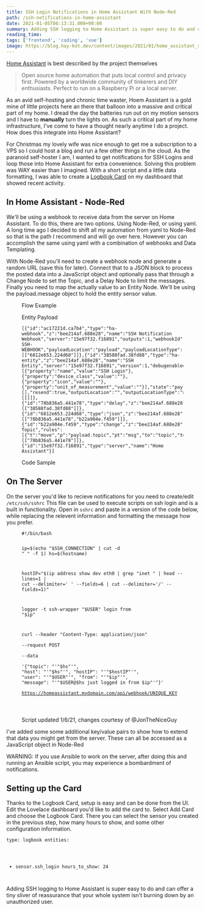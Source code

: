 ```yaml
---
title: SSH Login Notifications in Home Assistant With Node-Red
path: /ssh-notifications-in-home-assistant
date: 2021-01-05T06:13:31.000+00:00
summary: Adding SSH logging to Home Assistant is super easy to do and can offer a tiny sliver of reassurance that your whole system isn't burning down by an unauthorized user.
reading_time: 
tags: ['frontend', 'coding', 'vue']
image: https://blog.hay-kot.dev/content/images/2021/01/home_assistant_ssh.png
---
```


<p><a href="https://www.home-assistant.io/">Home Assistant</a> is best described by the project themselves</p><blockquote>Open source home automation that puts local control and privacy first. Powered by a worldwide community of tinkerers and DIY enthusiasts. Perfect to run on a Raspberry Pi or a local server.</blockquote><p>As an avid self-hosting and chronic time waster, Hoem Assistant is a gold mine of little projects here an there that balloon into a massive and critical part of my home. I dread the day the batteries run out on my motion sensors and I have to <strong>manually</strong> turn the lights on. As such a critical part of my home infrastructure, I've come to have a thought nearly anytime I do a project. How does this integrate into Home Assistant?  </p><p>For Christmas my lovely wife was nice enough to get me a subscription to a VPS so I could host a blog and run a few other things in the cloud. As the paranoid self-hoster I am, I wanted to get notifications for SSH Logins and loop those into Home Assistant for extra convenience. Solving this problem was WAY easier than I imagined. With a short script and a little data formatting, I was able to create a <a href="https://www.home-assistant.io/lovelace/logbook/">Logbook Card</a> on my dashboard that showed recent activity. </p><h2 id="in-home-assistant-node-red">In Home Assistant - Node-Red</h2><p>We'll be using a webhook to receive data from the server on Home Assistant. To do this, there are two options. Using Node-Red, or using yaml. A long time ago I decided to shift all my automation from yaml to Node-Red so that is the path I recommend and will go over here. However you can accomplish the same using yaml with a combination of webhooks and Data Templating.</p><p> With Node-Red you'll need to create a webhook node and generate a random URL (save this for later). Connect that to a JSON block to process the posted data into a JavaScript object and optionally pass that through a Change Node to set the Topic, and a Delay Node to limit the messages. Finally you need to map the actually value to an Entity Node. We'll be using the payload.message object to hold the entity sensor value. </p><figure class="kg-card kg-image-card kg-card-hascaption"><img src="https://blog.hay-kot.dev/content/images/2021/01/flow-Example-1.png" class="kg-image" alt srcset="https://blog.hay-kot.dev/content/images/size/w600/2021/01/flow-Example-1.png 600w, https://blog.hay-kot.dev/content/images/2021/01/flow-Example-1.png 885w" sizes="(min-width: 720px) 720px"><figcaption>Flow Example</figcaption></figure><figure class="kg-card kg-image-card kg-card-hascaption"><img src="https://blog.hay-kot.dev/content/images/2021/01/ssh_entity_node_config.png" class="kg-image" alt><figcaption>Entity Payload</figcaption></figure><figure class="kg-card kg-code-card"><pre><code>[{"id":"ac17221d.ca7b4","type":"ha-webhook","z":"bee214af.688e28","name":"SSH Notification Webhook","server":"15e97f32.f16891","outputs":1,"webhookId":"MY-SSH-WEBHOOK","payloadLocation":"payload","payloadLocationType":"msg","headersLocation":"","headersLocationType":"none","x":130,"y":400,"wires":[["6812e653.224d68"]]},{"id":"38588fad.38fd88","type":"ha-entity","z":"bee214af.688e28","name":"SSH Entity","server":"15e97f32.f16891","version":1,"debugenabled":false,"outputs":1,"entityType":"sensor","config":[{"property":"name","value":"SSH Login"},{"property":"device_class","value":""},{"property":"icon","value":""},{"property":"unit_of_measurement","value":""}],"state":"payload.message","stateType":"msg","attributes":[],"resend":true,"outputLocation":"","outputLocationType":"none","inputOverride":"allow","x":750,"y":400,"wires":[[]]},{"id":"78b836a5.441e78","type":"delay","z":"bee214af.688e28","name":"","pauseType":"rate","timeout":"5","timeoutUnits":"seconds","rate":"1","nbRateUnits":"1","rateUnits":"minute","randomFirst":"1","randomLast":"5","randomUnits":"seconds","drop":true,"x":530,"y":400,"wires":[["38588fad.38fd88"]]},{"id":"6812e653.224d68","type":"json","z":"bee214af.688e28","name":"","property":"payload","action":"obj","pretty":false,"x":290,"y":400,"wires":[["78b836a5.441e78","b22a904e.f459"]]},{"id":"b22a904e.f459","type":"change","z":"bee214af.688e28","name":"Set Topic","rules":[{"t":"move","p":"payload.topic","pt":"msg","to":"topic","tot":"msg"}],"action":"","property":"","from":"","to":"","reg":false,"x":400,"y":400,"wires":[["78b836a5.441e78"]]},{"id":"15e97f32.f16891","type":"server","name":"Home Assistant"}]</code></pre><figcaption>Code Sample</figcaption></figure><h2 id="on-the-server">On The Server</h2><p>On the server you'd like to recieve notifications for you need to create/edit <code>/etc/ssh/sshrc</code> This file can be used to execute scripts on ssh login and is a built in functionality. Open in <code>sshrc</code> and paste in a version of the code below, while replacing the relevent information and formatting the message how you prefer. </p><figure class="kg-card kg-code-card"><pre><code class="language-shell">#!/bin/bash

ip=$(echo "$SSH_CONNECTION" | cut -d " " -f 1)
hs=$(hostname)

hostIP="$(ip address show dev eth0 | grep "inet " | head --lines=1 | cut --delimiter=' ' --fields=6 | cut --delimiter='/' --fields=1)"

logger -t ssh-wrapper "$USER" login from "$ip"

curl --header "Content-Type: application/json" \
  --request POST \
  --data \
    '{"topic": "'"$hs"'",
    "host": "'"$hs"'",
    "hostIP": "'"$hostIP"'",
    "user": "'"$USER"'",
    "from": "'"$ip"'",
    "message": "'"$USER@$hs just logged in from $ip"'"}' \
  https://homeassistant.mydomain.com/api/webhook/UNIQUE_KEY

</code></pre><figcaption>Script updated 1/6/21, changes courtesy of @JonTheNiceGuy</figcaption></figure><p>I've added some some additional key/value pairs to show how to extend that data you might get from the server. These can all be accessed as a JavaScript object in Node-Red</p><p>WARNING: If you use Ansible to work on the server, after doing this and running an Ansible script, you may experience a bombardment of notifications. </p><h2 id="setting-up-the-card">Setting up the Card</h2><p>Thanks to the Logbook Card, setup is easy and can be done from the UI. Edit the Lovelace dashboard you'd like to add the card to. Select Add Card and choose the Logbook Card. There you can select the sensor you created in the previous step, how many hours to show, and some other configuration information. </p><pre><code class="language-yml">type: logbook
entities:
  - sensor.ssh_login
hours_to_show: 24
</code></pre><figure class="kg-card kg-image-card"><img src="https://blog.hay-kot.dev/content/images/2021/01/ssh_log-1.png" class="kg-image" alt></figure><p>Adding SSH logging to Home Assistant is super easy to do and can offer a tiny sliver of reassurance that your whole system isn't burning down by an unauthorized user.</p>